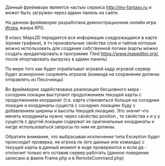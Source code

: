 Данный фреймворк является частью сервиса http://my-fantasy.ru и может быть загружен через админ панель на сайте.

На данном фреймворке разработана демонстрационная онлайн игра [Игорь](https://github.com/webrobot1/igor-server) жанра RPG.

В класс Maps2D передается вся информация соедражащаяся в карте (кроме графики), в тч произвольные свойства слов и тайлов которые можно использовать для создания собственной логики (карты можно создать иредактировать в программе Tiled https://www.mapeditor.org/, после ипортировать выгрузку в админ панель)

По мере того как будет отрабатыват игровой кадр игровой сервер будет асинхронно сохрянять игроков (команда на сохранение должны отправлять из Песочницы)

Во фреймворке задействована реализация бесшовного мира - соседнии локации выступают продолжением текущей карты с продолжением координат (т.е. карта становиться больше на соседнии локации и координаты существ с соседних локациях буду с добавлением ширины и высоты текущей лкоации). Это значит что менять координаты нужно через свойство position , тк свойства x и y у существ с другой локации содержат их оригинальные координаты и нигде использоваться запросы по ним не должны.

Обратите внимание, что выбрасывая исключение типа Exception будет происходит проверка, не игрока ли (его данные или команды) с текущей карты в данный момент в коде проверяются и если да - отключит только его оставив сервер работать (данное поведение записано в фаиле Frame.php и в RemoteCommand.php)